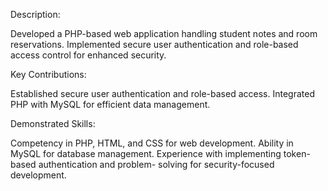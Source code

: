 Description:

 Developed a PHP-based web application handling student notes and room
 reservations.
 Implemented secure user authentication and role-based access control for
 enhanced security.
 
Key Contributions: 

 Established secure user authentication and role-based access.
 Integrated PHP with MySQL for efficient data management.
 
Demonstrated Skills:

 Competency in PHP, HTML, and CSS for web development.
 Ability in MySQL for database management.
 Experience with implementing token-based authentication and problem-
 solving for security-focused development.
